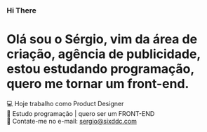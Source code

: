 ### Hi There

# Olá sou o Sérgio, vim da área de criação, agência de publicidade, estou estudando programação, quero me tornar um front-end.<br>

💻 Hoje trabalho como Product Designer<br>
🎯 Estudo programação | quero ser um FRONT-END<br>
🎫 Contate-me no e-mail: sergio@sixddc.com<br>
